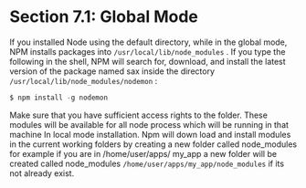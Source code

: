 # Section 7.1: Global Mode

If you installed Node using the default directory, while in the global mode, NPM 
installs packages into `/usr/local/lib/node_modules` . If you type the following in 
the shell, NPM will search for, download, and install the latest version of the 
package named sax inside the directory `/usr/local/lib/node_modules/nodemon` :

```js
$ npm install -g nodemon
```

Make sure that you have sufficient access rights to the folder. These modules will be 
available for all node process which will be running in that machine In local mode 
installation. Npm will down load and install modules in the current working folders by 
creating a new folder called node_modules for example if you are in /home/user/apps/
my_app a new folder will be created called node_modules `/home/user/apps/my_app/node_modules` if its not already exist.